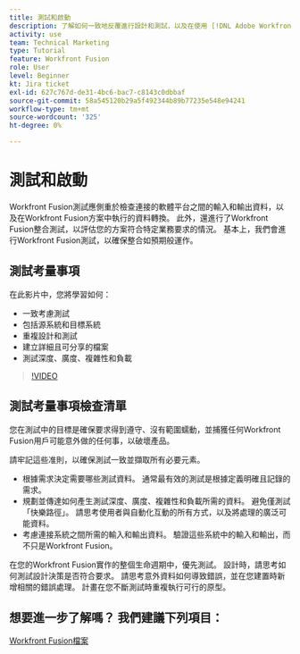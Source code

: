 ```yaml
---
title: 測試和啟動
description: 了解如何一致地反覆進行設計和測試，以及在使用 [!DNL Adobe Workfront Fusion].
activity: use
team: Technical Marketing
type: Tutorial
feature: Workfront Fusion
role: User
level: Beginner
kt: Jira ticket
exl-id: 627c767d-de31-4bc6-bac7-c8143c0dbbaf
source-git-commit: 58a545120b29a5f492344b89b77235e548e94241
workflow-type: tm+mt
source-wordcount: '325'
ht-degree: 0%

---
```


# 測試和啟動

Workfront Fusion測試應側重於檢查連接的軟體平台之間的輸入和輸出資料，以及在Workfront Fusion方案中執行的資料轉換。 此外，還進行了Workfront Fusion整合測試，以評估您的方案符合特定業務要求的情況。 基本上，我們會進行Workfront Fusion測試，以確保整合如預期般運作。

## 測試考量事項

在此影片中，您將學習如何：

* 一致考慮測試
* 包括源系統和目標系統
* 重複設計和測試
* 建立詳細且可分享的檔案
* 測試深度、廣度、複雜性和負載

>[!VIDEO](https://video.tv.adobe.com/v/335315/?quality=12)

## 測試考量事項檢查清單

您在測試中的目標是確保要求得到遵守、沒有範圍蠕動，並捕獲任何Workfront Fusion用戶可能意外做的任何事，以破壞產品。

請牢記這些准則，以確保測試一致並擷取所有必要元素。

* 根據需求決定需要哪些測試資料。 通常最有效的測試是根據定義明確且記錄的需求。
* 規劃並傳達如何產生測試深度、廣度、複雜性和負載所需的資料。 避免僅測試「快樂路徑」。 請思考使用者與自動化互動的所有方式，以及將處理的廣泛可能資料。
* 考慮連接系統之間所需的輸入和輸出資料。 驗證這些系統中的輸入和輸出，而不只是Workfront Fusion。

在您的Workfront Fusion實作的整個生命週期中，優先測試。 設計時，請思考如何測試設計決策是否符合要求。 請思考意外資料如何導致錯誤，並在您建置時新增相關的錯誤處理。 計畫在您不斷測試時重複執行可行的原型。

## 想要進一步了解嗎？ 我們建議下列項目：

[Workfront Fusion檔案](https://experienceleague.adobe.com/docs/workfront/using/adobe-workfront-fusion/workfront-fusion-2.html?lang=en)
